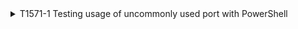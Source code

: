 <details>
<summary>T1571-1 Testing usage of uncommonly used port with PowerShell
</summary>
<pre>$ NA </pre>
</details>
